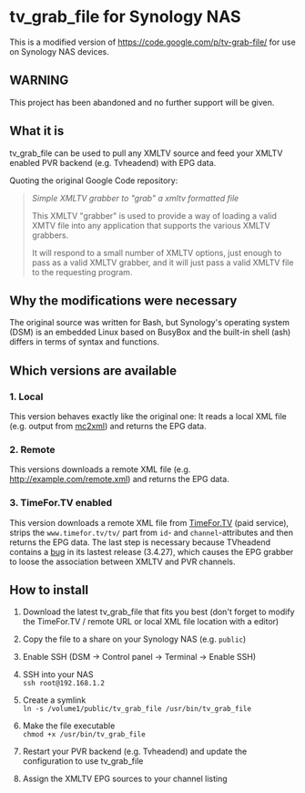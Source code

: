 # tv_grab_file for Synology NAS
This is a modified version of <https://code.google.com/p/tv-grab-file/> for use on Synology NAS devices.

## WARNING ## 

This project has been abandoned and no further support will be given. 

## What it is
tv_grab_file can be used to pull any XMLTV source and feed your XMLTV enabled PVR backend (e.g. Tvheadend) with EPG data.

Quoting the original Google Code repository:

> _Simple XMLTV grabber to "grab" a xmltv formatted file_
> 
> This XMLTV "grabber" is used to provide a way of loading a valid XMTV file into any application that supports the various XMLTV grabbers.
>
> It will respond to a small number of XMLTV options, just enough to pass as a valid XMLTV grabber, and it will just pass a valid XMLTV file to the requesting program.

## Why the modifications were necessary
The original source was written for Bash, but Synology's operating system (DSM) is an embedded Linux based on BusyBox and the built-in shell (ash) differs in terms of syntax and functions.

## Which versions are available

### 1. Local
This version behaves exactly like the original one: It reads a local XML file (e.g. output from [mc2xml](http://mc2xml.tk/)) and returns the EPG data.

### 2. Remote
This versions downloads a remote XML file (e.g. http://example.com/remote.xml) and returns the EPG data.

### 3. TimeFor.TV enabled
This version downloads a remote XML file from [TimeFor.TV](http://en.timefor.tv) (paid service), strips the `www.timefor.tv/tv/` part from `id`- and `channel`-attributes and then returns the EPG data. The last step is necessary because TVheadend contains a [bug](https://tvheadend.org/issues/1800) in its lastest release (3.4.27), which causes the EPG grabber to loose the association between XMLTV and PVR channels.

## How to install
1. Download the latest tv_grab_file that fits you best (don't forget to modify the TimeFor.TV / remote URL or local XML file location with a editor)

2. Copy the file to a share on your Synology NAS (e.g. `public`)

3. Enable SSH (DSM &rarr; Control panel &rarr; Terminal &rarr; Enable SSH)

4. SSH into your NAS  
`ssh root@192.168.1.2`

5. Create a symlink  
`ln -s /volume1/public/tv_grab_file /usr/bin/tv_grab_file`

6. Make the file executable  
`chmod +x /usr/bin/tv_grab_file`

7. Restart your PVR backend (e.g. Tvheadend) and update the configuration to use tv_grab_file

8. Assign the XMLTV EPG sources to your channel listing
